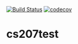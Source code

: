 [![Build Status](https://travis-ci.org/celinezou/cs207test.svg?branch=master)](https://travis-ci.org/celinezou/cs207test.svg?branch=master)
[![codecov](https://codecov.io/gh/celinezou/cs207test/branch/master/graph/badge.svg)](https://codecov.io/gh/celinezou/cs207test)
# cs207test
